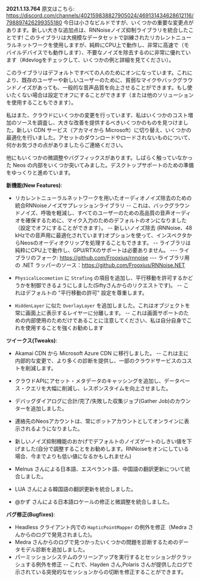 **2021.1.13.764**
原文はこちら: https://discord.com/channels/402159838827905024/469131434628612116/798897426299355180
今日は小さなビルドですが、いくつかの重要な変更点があります。新しい大きな追加点は、RNNoiseノイズ抑制ライブラリを統合したことです! このライブラリは大規模なデータセットで訓練されたリカレントニューラルネットワークを使用しますが、純粋にCPU上で動作し、非常に高速で（モバイルデバイスでも動作します）、不要なノイズを除去するのに非常に優れています（#devlogをチェックして、いくつかの例と詳細を見てください）。

このライブラリはデフォルトですべての人のためにオンになっています。これにより、既存のユーザーや新しいユーザーのために、貧弱なマイクやバックグラウンドノイズがあっても、一般的な音声品質を向上させることができます。もし使いたくない場合は設定でオフにすることができます（または他のソリューションを使用することもできます）。

私はまた、クラウドにいくつかの変更を行っています、私はいくつかのコスト増加のソースを調査し、大きな改善を提供するべきいくつかのものを見つけました。新しい CDN サービス（アカマイから Microsoft）に切り替え、いくつかの最適化を行いました。アセットのダウンロードやロードされないものについて、何かお気づきの点がありましたらご連絡ください。

他にもいくつかの微調整やバグフィックスがあります。しばらく触っていなかった Neos の内部をいくつか突いてみました。デスクトップサポートのための準備をゆっくりと進めています。

**新機能(New Features)**:
- リカレントニューラルネットワークを用いたオーディオノイズ除去のための統合RNNoiseノイズサプレッションライブラリ
-- これは、バックグラウンドノイズ、呼吸を軽減し、すべてのユーザーのための高品質の音声オーディオを確保するために、マイク入力のためのデフォルトのオンになりました（設定でオフにすることができます）。
-- 新しいノイズ除去 (RNNoise、48 kHzでの音声用に最適化されています)オプションを使って、インスペクタからNeosのオーディオクリップを処理することもできます。
-- ライブラリは純粋にCPU上で動作し、GPU/RTXのサポートは必要ありません。
--- ライブラリのフォーク: https://github.com/Frooxius/rnnoise
--- ライブラリ用の .NET ラッパーのソース：https://github.com/Frooxius/RNNoise.NET

- `PhysicalLocomotion` に `Strafing` の項目を追加し、平行移動を許可するかどうかを制御できるようにしました(Siftyさんからのリクエストです)。
-- これはデフォルトの "平行移動の許可" 設定を尊重します。

- `HiddenLayer` に似た `OverlayLayer` を追加しました。これはオブジェクトを常に画面上に表示するレイヤーに分離します。
-- これは画面サポートのための内部使用のためだけであることに注意してください、私は自分自身でこれを使用することを強くお勧めします

**ツイークス(Tweaks)**:
- Akamai CDN から Microsoft Azure CDN に移行しました。
-- これは主に内部的な変更で、より多くの診断を提供し、一部のクラウドサービスのコストを削減します。
- クラウドAPIにアセット・メタデータのキャッシングを追加し、データベース・クエリを大幅に削減し、レスポンスタイムを向上させました。
- デバッグダイアログに合計/完了/失敗した収集ジョブ(Gather Job)のカウンターを追加しました。
- 連絡先のNeosアカウントは、常にボットアカウントとしてオンラインに表示されるようになりました。
- 新しいノイズ抑制機能のおかげでデフォルトのノイズゲートのしきい値を下げました(自分で調整することをお勧めします。RNNoiseをオンにしている場合、今までよりも低い値になるかもしれません)

- Melnus さんによる日本語、エスペラント語、中国語の翻訳更新について統合しました。
- LUA さんによる韓国語の翻訳更新を統合しました。
- @かず さんによる日本語ロケールの修正と微調整を統合しました。

**バグ修正(Bugfixes)**:
- Headless クライアント内での `HapticPointMapper` の例外を修正（Medra さんからのログで発見されました)。
- Medra さんからのログで見つかったいくつかの問題を診断するためのデータモデル診断を追加しました。
- パーミッションシステムのクリーンアップを実行するとセッションがクラッシュする例外を修正
-- これで、Hayden さん,Polaris さんが提供したログで示されている突発的なセッションからの切断を修正することができます。